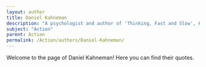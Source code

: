 ```yaml
---
layout: author
title: Daniel Kahneman
description: "A psychologist and author of 'Thinking, Fast and Slow', Kahneman explores how taking action can be influenced by cognitive biases."
subject: "Action"
parent: Action
permalink: /Action/authors/Daniel-Kahneman/
---
```


Welcome to the page of Daniel Kahneman! Here you can find their quotes.
